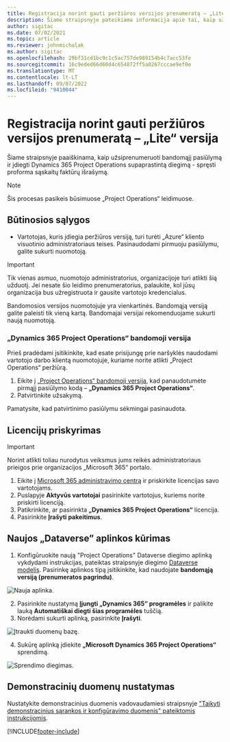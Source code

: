 ```yaml
---
title: Registracija norint gauti peržiūros versijos prenumeratą – „Lite“ versija
description: Šiame straipsnyje pateikiama informacija apie tai, kaip užsiprenumeruoti ir įdiegti "Project Operations lite" diegimą – spręsti proforma sąskaitų faktūrų išrašymą.
author: sigitac
ms.date: 07/02/2021
ms.topic: article
ms.reviewer: johnmichalak
ms.author: sigitac
ms.openlocfilehash: 29bf31cd1bc9c1c5ac757de989154b4c7acc53fe
ms.sourcegitcommit: 16c9eded66d60d4c654872ff5a0267cccae9ef0e
ms.translationtype: MT
ms.contentlocale: lt-LT
ms.lasthandoff: 09/07/2022
ms.locfileid: "9410044"
---
```

# <a name="sign-up-for-a-preview-subscription---lite"></a>Registracija norint gauti peržiūros versijos prenumeratą – „Lite“ versija 

Šiame straipsnyje paaiškinama, kaip užsiprenumeruoti bandomąjį pasiūlymą ir įdiegti Dynamics 365 Project Operations supaprastintą diegimą - spręsti proforma sąskaitų faktūrų išrašymą.

> [!NOTE]
> Šis procesas pasikeis būsimuose „Project Operations“ leidimuose.

## <a name="prerequisites"></a>Būtinosios sąlygos
- Vartotojas, kuris įdiegia peržiūros versiją, turi turėti „Azure“ kliento visuotinio administratoriaus teises. Pasinaudodami pirmuoju pasiūlymu, galite sukurti nuomotoją.

> [!IMPORTANT]
> Tik vienas asmuo, nuomotojo administratorius, organizacijoje turi atlikti šią užduotį. Jei nesate šio leidimo prenumeratorius, palaukite, kol jūsų organizacija bus užregistruota ir gausite vartotojo kredencialus.
> 
> Bandomosios versijos nuomotojuje yra vienkartinės. Bandomąją versiją galite paleisti tik vieną kartą. Bandomajai versijai rekomenduojame sukurti naują nuomotoją.

### <a name="dynamics-365-project-operations-trial"></a>„Dynamics 365 Project Operations“ bandomoji versija 

Prieš pradėdami įsitikinkite, kad esate prisijungę prie naršyklės naudodami vartotojo darbo klientą nuomotojuje, kuriame norite atlikti „Project Operations“ peržiūrą.

1. Eikite į [„Project Operations“ bandomoji versija](https://aka.ms/try-po), kad panaudotumėte pirmąjį pasiūlymo kodą – **„Dynamics 365 Project Operations“**.
2. Patvirtinkite užsakymą.

  Pamatysite, kad patvirtinimo pasiūlymu sėkmingai pasinaudota.

## <a name="assign-licenses"></a>Licencijų priskyrimas

> [!IMPORTANT]
> Norint atlikti toliau nurodytus veiksmus jums reikės administratoriaus prieigos prie organizacijos „Microsoft 365“ portalo.


1. Eikite į [Microsoft 365 administravimo centrą](https://portal.office.com/) ir priskirkite licencijas savo vartotojams.
2. Puslapyje **Aktyvūs vartotojai** pasirinkite vartotojus, kuriems norite priskirti licenciją.
3. Patikrinkite, ar pasirinkta **„Dynamics 365 Project Operations“** licencija. 
4. Pasirinkite **Įrašyti pakeitimus**.

## <a name="create-a-new-dataverse-environment"></a>Naujos „Dataverse” aplinkos kūrimas

1. Konfigūruokite naują "Project Operations" Dataverse diegimo aplinką vykdydami instrukcijas, pateiktas straipsnyje diegimo [Dataverse modelis](lite-deployment.md). Pasirinkę aplinkos tipą įsitikinkite, kad naudojate **bandomąją versiją (prenumeratos pagrindu)**.

  ![Nauja aplinka.](./media/19CreateEnvironment.png)

2. Pasirinkite nustatymą **Įjungti „Dynamics 365“ programėles** ir palikite lauką **Automatiškai diegti šias programėles** tuščią.  
3. Norėdami sukurti aplinką, pasirinkite **Įrašyti**.

  ![Įtraukti duomenų bazę.](./media/20CreateEnvironment1.png)

4. Sukūrę aplinką įdiekite **„Microsoft Dynamics 365 Project Operations“** sprendimą. 

![Sprendimo diegimas.](./media/21InstallSolution.png)

## <a name="set-up-demo-data"></a>Demonstracinių duomenų nustatymas

Nustatykite demonstracinius duomenis vadovaudamiesi straipsnyje ["Taikyti demonstracinius sąrankos ir konfigūravimo duomenis" pateiktomis instrukcijomis](lite-apply-demo-setup-config-data.md).


[!INCLUDE[footer-include](../includes/footer-banner.md)]
